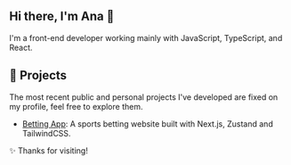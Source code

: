 ## Hi there, I'm Ana 👋

I'm a front-end developer working mainly with JavaScript, TypeScript, and React.

## 🚀 Projects
The most recent public and personal projects I've developed are fixed on my profile, feel free to explore them.

- [Betting App](https://github.com/AnaGerhardt/betting-app): A sports betting website built with Next.js, Zustand and TailwindCSS. 

✨ Thanks for visiting!
